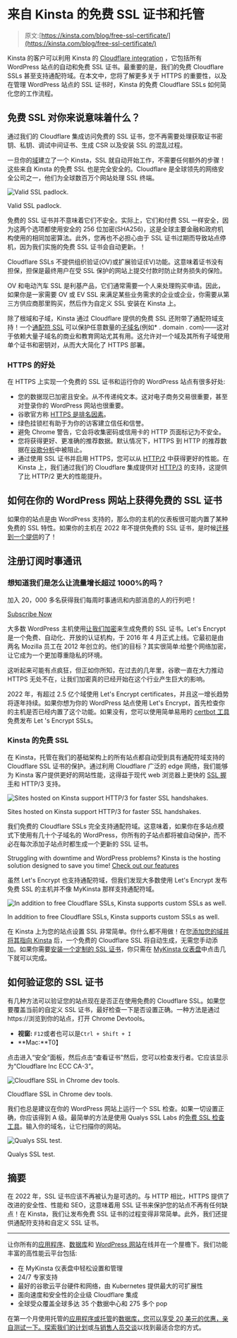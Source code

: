 # 来自 Kinsta 的免费 SSL 证书和托管

> 原文:[https://kinsta.com/blog/free-ssl-certificate/](https://kinsta.com/blog/free-ssl-certificate/)

Kinsta 的客户可以利用 Kinsta 的 [Cloudflare integration](https://kinsta.com/cloudflare-integration/) ，它包括所有 WordPress 站点的自动和免费 SSL 证书。最重要的是，我们的免费 Cloudflare SSLs 甚至支持通配符域。在本文中，您将了解更多关于 HTTPS 的重要性，以及在管理 WordPress 站点的 SSL 证书时，Kinsta 的免费 Cloudflare SSLs 如何简化您的工作流程。

 ## 免费 SSL 对你来说意味着什么？

通过我们的 Cloudflare 集成访问免费的 SSL 证书，您不再需要处理获取证书密钥、私钥、调试中间证书、生成 CSR 以及安装 SSL 的混乱过程。

一旦你的[域](https://kinsta.com/help/add-domain/)建立了一个 Kinsta，SSL 就自动开始工作，不需要任何额外的步骤！这些来自 Kinsta 的免费 SSL 也是完全安全的。Cloudflare 是全球领先的网络安全公司之一，他们为全球数百万个网站处理 SSL 终端。

![Valid SSL padlock.](img/10eb3dfabef1f3088ca58326ec8a6fe5.png)

Valid SSL padlock.



免费的 SSL 证书并不意味着它们不安全。实际上，它们和付费 SSL 一样安全，因为这两个选项都使用安全的 256 位加密(SHA256)，这是全球主要金融和政府机构使用的相同加密算法。此外，您再也不必担心由于 SSL 证书过期而导致站点停机，因为我们实施的免费 SSL 证书会自动更新。！

Cloudflare SSLs 不提供组织验证(OV)或扩展验证(EV)功能。这意味着证书没有担保，担保是最终用户在受 SSL 保护的网站上提交付款时防止财务损失的保险。

OV 和电动汽车 SSL 是利基产品，它们通常需要一个人来处理购买申请。因此，如果你是一家需要 OV 或 EV SSL 来满足某些业务需求的企业或企业，你需要从第三方供应商那里购买，然后作为自定义 SSL 安装在 Kinsta 上。









除了根域和子域，Kinsta 通过 Cloudflare 提供的免费 SSL 还附带了通配符域支持！一个[通配符 SSL](https://kinsta.com/knowledgebase/wildcard-ssl/) 可以保护任意数量的[子域名](https://kinsta.com/blog/wordpress-subdomain/)(例如* . domain . com)——这对于依赖大量子域名的商业和教育网站尤其有用。这允许对一个域及其所有子域使用单个证书和密钥对，从而大大简化了 HTTPS 部署。


### HTTPS 的好处

在 HTTPS 上实现一个免费的 SSL 证书和运行你的 WordPress 站点有很多好处:

*   您的数据现已加密且安全。从不传递纯文本。这对电子商务交易很重要，甚至对登录你的 WordPress 网站也很重要。
*   谷歌官方称 [HTTPS 是排名因素](https://kinsta.com/blog/wordpress-seo/#30-install-an-ssl-certificate)。
*   绿色挂锁栏有助于为你的访客建立信任和信誉。
*   避免 Chrome 警告，它会将收集密码或信用卡的 HTTP 页面标记为不安全。
*   您将获得更好、更准确的推荐数据。默认情况下，HTTPS 到 HTTP 的推荐数据在[谷歌分析](https://kinsta.com/blog/how-to-use-google-analytics/)中被阻止。
*   通过使用 SSL 证书并启用 HTTPS，您可以从 [HTTP/2](https://kinsta.com/learn/what-is-http2/) 中获得更好的性能。在 Kinsta 上，我们通过我们的 Cloudflare 集成提供对 [HTTP/3](https://kinsta.com/blog/http3/) 的支持，这提供了比 HTTP/2 更大的性能提升。

## 如何在你的 WordPress 网站上获得免费的 SSL 证书

如果你的站点是由 WordPress 支持的，那么你的主机的仪表板很可能内置了某种免费的 SSL 特性。如果你的主机在 2022 年不提供免费的 SSL 证书，是时候[迁移到一个提供](https://kinsta.com/knowledgebase/wordpress-migrations/)的了！

 ## 注册订阅时事通讯



### 想知道我们是怎么让流量增长超过 1000%的吗？

加入 20，000 多名获得我们每周时事通讯和内部消息的人的行列吧！

[Subscribe Now](#newsletter)

大多数 WordPress 主机使用[让我们加密](https://letsencrypt.org/)来生成免费的 SSL 证书。Let's Encrypt 是一个免费、自动化、开放的认证机构，于 2016 年 4 月正式上线。它最初是由两名 Mozilla 员工在 2012 年创立的。他们的目标？其实很简单:给整个网络加密，让它成为一个更加尊重隐私的环境。

这听起来可能有点疯狂，但正如你所知，在过去的几年里，谷歌一直在大力推动 HTTPS 无处不在，让我们加密真的已经开始在这个行业产生巨大的影响。

2022 年，有超过 2.5 亿个域使用 Let's Encrypt certificates，并且这一增长趋势将逐年持续。如果你想为你的 WordPress 站点使用 Let's Encrypt，首先检查你的主机是否已经内置了这个功能。如果没有，您可以使用简单易用的 [certbot 工具](https://certbot.eff.org/)免费发布 Let 's Encrypt SSLs。

### Kinsta 的免费 SSL

在 Kinsta，托管在我们的基础架构上的所有站点都自动受到具有通配符域支持的 Cloudflare SSL 证书的保护。通过利用 Cloudflare 广泛的 edge 网络，我们能够为 Kinsta 客户提供更好的网站性能，这得益于现代 web 浏览器上更快的 [SSL 握手](https://kinsta.com/knowledgebase/how-ssl-works/)和 HTTP/3 支持。

![Sites hosted on Kinsta support HTTP/3 for faster SSL handshakes.](img/71b6f8b04e7170a24bef238f8700e23f.png)

Sites hosted on Kinsta support HTTP/3 for faster SSL handshakes.



我们免费的 Cloudflare SSLs 完全支持通配符域。这意味着，如果你在多站点模式下使用有几十个子域名的 WordPress，你所有的子站点都将被自动保护，而不必在每次添加子站点时都生成一个更新的 SSL 证书。

Struggling with downtime and WordPress problems? Kinsta is the hosting solution designed to save you time! [Check out our features](https://kinsta.com/features/)

虽然 Let's Encrypt 也支持通配符域，但我们发现大多数使用 Let's Encrypt 发布免费 SSL 的主机并不像 MyKinsta 那样支持通配符域。

![In addition to free Cloudflare SSLs, Kinsta supports custom SSLs as well.](img/c568629ee1815555c261e7795792fd90.png)

In addition to free Cloudflare SSLs, Kinsta supports custom SSLs as well.



在 Kinsta 上为您的站点设置 SSL 非常简单。你什么都不用做！在您[添加您的域并将其指向 Kinsta](https://kinsta.com/help/dns/) 后，一个免费的 Cloudflare SSL 将自动生成，无需您手动添加。如果你需要[安装一个定制的 SSL 证书](https://kinsta.com/help/how-to-install-ssl-certificate/#option-2--install-custom-ssl-certificate)，你只需在 [MyKinsta 仪表盘](https://kinsta.com/mykinsta)中点击几下就可以完成。


## 如何验证您的 SSL 证书

有几种方法可以验证您的站点现在是否正在使用免费的 Cloudflare SSL。如果您要覆盖当前的自定义 SSL 证书，最好检查一下是否设置正确。一种方法是通过 https://浏览到你的站点，打开 Chrome Devtools。

*   **视窗:** `F12`或者也可以是`Ctrl + Shift + I`
*   **Mac:**T0】

点击进入“安全”面板，然后点击“查看证书”然后，您可以检查发行者。它应该显示为“Cloudflare Inc ECC CA-3”。

![Cloudflare SSL in Chrome dev tools.](img/4a4394a2b9274d4ac04fa33374f5e94a.png)

Cloudflare SSL in Chrome dev tools.



我们也总是建议在你的 WordPress 网站上运行一个 SSL 检查。如果一切设置正确，你应该得到 A 级。最简单的方法是使用 Qualys SSL Labs 的[免费 SSL 检查工具](https://www.ssllabs.com/ssltest/analyze.html)。输入你的域名，让它扫描你的网站。

![Qualys SSL test.](img/2472430e191ad43528986312348ed5bc.png)

Qualys SSL test.



## 摘要

在 2022 年，SSL 证书应该不再被认为是可选的。与 HTTP 相比，HTTPS 提供了改进的安全性、性能和 SEO，这意味着用 SSL 证书来保护您的站点不再有任何缺点！在 Kinsta，我们让发布免费 SSL 证书的过程变得非常简单。此外，我们还提供通配符支持和自定义 SSL 证书。

* * *

让你所有的[应用程序](https://kinsta.com/application-hosting/)、[数据库](https://kinsta.com/database-hosting/)和 [WordPress 网站](https://kinsta.com/wordpress-hosting/)在线并在一个屋檐下。我们功能丰富的高性能云平台包括:

*   在 MyKinsta 仪表盘中轻松设置和管理
*   24/7 专家支持
*   最好的谷歌云平台硬件和网络，由 Kubernetes 提供最大的可扩展性
*   面向速度和安全性的企业级 Cloudflare 集成
*   全球受众覆盖全球多达 35 个数据中心和 275 多个 pop

在第一个月使用托管的[应用程序或托管](https://kinsta.com/application-hosting/)的[数据库，您可以享受 20 美元的优惠，亲自测试一下。探索我们的](https://kinsta.com/database-hosting/)[计划](https://kinsta.com/plans/)或[与销售人员交谈](https://kinsta.com/contact-us/)以找到最适合您的方式。